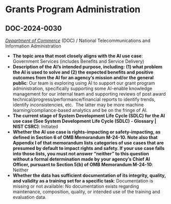 # Grants Program Administration
## DOC-2024-0030
_[Department of Commerce](<../3_agency/Department of Commerce.md>)_ (DOC) / National Telecommunications and Information Administration


+ **The topic area that most closely aligns with the AI use case**: Government Services (includes Benefits and Service Delivery)
+ **Description of the AI’s intended purpose, including: (1) what problem the AI is used to solve and (2) the expected benefits and positive outcomes from the AI for an agency’s mission and/or the general public**: Our team is exploring using AI to support our grant program administration, specifically supporting some AI-enable knowledge management for our internal team and supporting reviews of post award technical/progress/performance/financial reports to identify trends, identify inconsistencies, etc.  The latter may be more machine learning/compliance-based analytics and be on the fringe of AI.
+ **The current stage of System Development Life Cycle (SDLC) for the AI use case (See System Development Life Cycle (SDLC) - Glossary | NIST CSRC)**: Initiated
+ **Whether the AI use case is rights-impacting or safety-impacting, as defined in Section 6 of OMB Memorandum M-24-10. Note also that Appendix I of that memorandum lists categories of use cases that are presumed by default to impact rights and safety. If your use case falls into those lists, you must not answer “neither” to this question without a formal determination made by your agency’s Chief AI Officer, pursuant to Section 5(b) of OMB Memorandum M-24-10**: Neither
+ **Whether the data has sufficient documentation of its integrity, quality, and validity as a training set for a specific task**: Documentation is missing or not available: No documentation exists regarding maintenance, composition, quality, or intended use of the training and evaluation data.